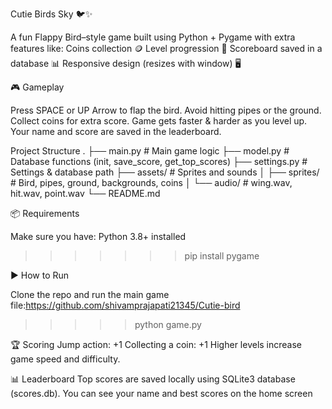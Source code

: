Cutie Birds Sky 🐦✨

A fun Flappy Bird–style game built using Python + Pygame with extra features like:
Coins collection 🪙
Level progression 🚀
Scoreboard saved in a database 📊
Responsive design (resizes with window) 🖥️

🎮 Gameplay

Press SPACE or UP Arrow to flap the bird.
Avoid hitting pipes or the ground.
Collect coins for extra score.
Game gets faster & harder as you level up.
Your name and score are saved in the leaderboard.

Project Structure
.
├── main.py # Main game logic
├── model.py # Database functions (init, save_score, get_top_scores)
├── settings.py # Settings & database path
├── assets/ # Sprites and sounds
│ ├── sprites/ # Bird, pipes, ground, backgrounds, coins
│ └── audio/ # wing.wav, hit.wav, point.wav
└── README.md

📦 Requirements

Make sure you have:
Python 3.8+ installed

> > > > > > > pip install pygame

▶️ How to Run

Clone the repo and run the main game file:https://github.com/shivamprajapati21345/Cutie-bird

> > > > > python game.py

🏆 Scoring
Jump action: +1
Collecting a coin: +1
Higher levels increase game speed and difficulty.

📊 Leaderboard
Top scores are saved locally using SQLite3 database (scores.db).
You can see your name and best scores on the home screen
